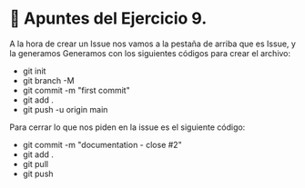 # 🥖 Apuntes del Ejercicio 9.
A la hora de crear un Issue nos vamos a la pestaña de arriba que es Issue, y la generamos 
Generamos con los siguientes códigos para crear el archivo:
- git init
- git branch -M
- git commit -m "first commit"
- git add .
- git push -u origin main

Para cerrar lo que nos piden en la issue es el siguiente código:
- git commit -m "documentation - close #2"
- git add .
- git pull
- git push
